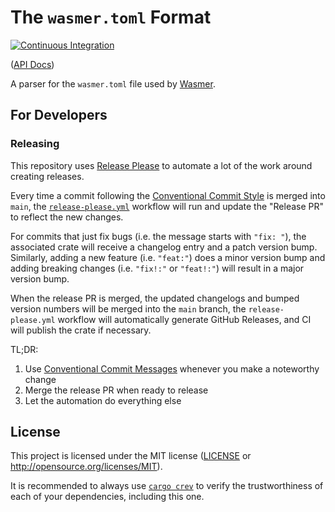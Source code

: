 # The `wasmer.toml` Format

[![Continuous Integration](https://github.com/wasmerio/wasmer-toml/actions/workflows/ci.yml/badge.svg)](https://github.com/wasmerio/wasmer-toml/actions/workflows/ci.yml)

([API Docs](https://wasmerio.github.io/wasmer-toml))

A parser for the `wasmer.toml` file used by [Wasmer][wasmer].

## For Developers

### Releasing

This repository uses [Release Please][release-please] to automate a lot of the
work around creating releases.

Every time a commit following the [Conventional Commit Style][conv] is merged
into `main`, the [`release-please.yml`](.github/workflows/release-please.yml)
workflow will run and update the "Release PR" to reflect the new changes.

For commits that just fix bugs (i.e. the message starts with `"fix: "`), the
associated crate will receive a changelog entry and a patch version bump.
Similarly, adding a new feature (i.e. `"feat:"`) does a minor version bump and
adding breaking changes (i.e. `"fix!:"` or `"feat!:"`) will result in a major
version bump.

When the release PR is merged, the updated changelogs and bumped version numbers
will be merged into the `main` branch, the `release-please.yml` workflow will
automatically generate GitHub Releases, and CI will publish the crate if
necessary.

TL;DR:

1. Use [Conventional Commit Messages][conv] whenever you make a noteworthy change
2. Merge the release PR when ready to release
3. Let the automation do everything else

## License

This project is licensed under the MIT license ([LICENSE](./LICENSE) or
<http://opensource.org/licenses/MIT>).

It is recommended to always use [`cargo crev`][crev] to verify the
trustworthiness of each of your dependencies, including this one.

[conv]: https://www.conventionalcommits.org/en/v1.0.0/
[crev]: https://github.com/crev-dev/cargo-crev
[release-please]: https://github.com/googleapis/release-please
[wasmer]: https://wasmer.io/
